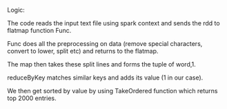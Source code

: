
Logic:

The code reads the input text file using spark context and sends the rdd to flatmap function Func.

Func does all the preprocessing on data (remove special characters, convert to lower, split etc) and returns to the flatmap.

The map then takes these split lines and forms the tuple of word,1.

reduceByKey matches similar keys and adds its value (1 in our case).

We then get sorted by value by using TakeOrdered function which returns top 2000 entries.

